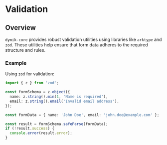 # Validation

## Overview

`dymik-core` provides robust validation utilities using libraries like `arktype` and `zod`. These utilities help ensure that form data adheres to the required structure and rules.

### Example

Using `zod` for validation:

```typescript
import { z } from 'zod';

const formSchema = z.object({
  name: z.string().min(1, 'Name is required'),
  email: z.string().email('Invalid email address'),
});

const formData = { name: 'John Doe', email: 'john.doe@example.com' };

const result = formSchema.safeParse(formData);
if (!result.success) {
  console.error(result.error);
}
```